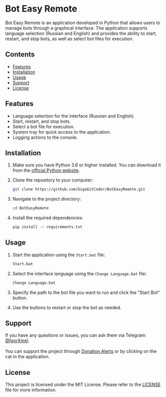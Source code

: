 # Bot Easy Remote

Bot Easy Remote is an application developed in Python that allows users to manage bots through a graphical interface. The application supports language selection (Russian and English) and provides the ability to start, restart, and stop bots, as well as select bot files for execution.

## Contents

- [Features](#features)
- [Installation](#installation)
- [Usage](#usage)
- [Support](#support)
- [License](#license)

## Features

- Language selection for the interface (Russian and English).
- Start, restart, and stop bots.
- Select a bot file for execution.
- System tray for quick access to the application.
- Logging actions to the console.

## Installation

1. Make sure you have Python 3.6 or higher installed. You can download it from the [official Python website](https://www.python.org/downloads/).
2. Clone the repository to your computer:

   ```bash
   git clone https://github.com/GigaGitCoder/BotEasyRemote.git
   ```

3. Navigate to the project directory:

   ```bash
   cd BotEasyRemote
   ```

4. Install the required dependencies:

   ```bash
   pip install -r requirements.txt
   ```

## Usage

1. Start the application using the `Start.bat` file:

   ```bash
   Start.bat
   ```

2. Select the interface language using the `Change Language.bat` file:

   ```bash
   Change Language.bat
   ```

3. Specify the path to the bot file you want to run and click the "Start Bot" button.
4. Use the buttons to restart or stop the bot as needed.

## Support

If you have any questions or issues, you can ask them via Telegram: [@IgorXmel](https://t.me/IgorXmel). <br>
<br>
You can support the project through [Donation Alerts](https://www.donationalerts.com/r/ava_channel_live) or by clicking on the cat in the application.

## License

This project is licensed under the MIT License. Please refer to the [LICENSE](LICENSE) file for more information.
